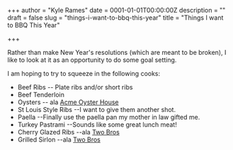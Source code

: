 +++
author = "Kyle Rames"
date = 0001-01-01T00:00:00Z
description = ""
draft = false
slug = "things-i-want-to-bbq-this-year"
title = "Things I want to BBQ This Year"

+++

Rather than make New Year's resolutions (which are meant to be broken), I like to look at it as an opportunity to do some goal setting. 

I am hoping to try to squeeze in the following cooks:

* Beef Ribs -- Plate ribs and/or short ribs
* Beef Tenderloin
* Oysters -- ala [Acme Oyster House](https://louisiana.kitchenandculture.com/recipes/acme-chargrilled-oysters)
* St Louis Style Ribs --I want to give them another shot.
* Paella --Finally use the paella pan my mother in law gifted me.
* Turkey Pastrami  --Sounds like some great lunch meat!
* Cherry Glazed Ribs  --ala [Two Bros](http://www.twobrosbbqmarket.com/)
* Grilled Sirlon --ala [Two Bros](http://www.twobrosbbqmarket.com/)
